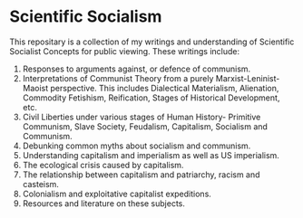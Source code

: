 # Scientific Socialism
This repositary is a collection of my writings and understanding of Scientific Socialist Concepts for public viewing. These writings include:
1. Responses to arguments against, or defence of communism. 
2. Interpretations of Communist Theory from a purely Marxist-Leninist-Maoist perspective. This includes Dialectical Materialism, Alienation, Commodity Fetishism, Reification, Stages of Historical Development, etc.
4. Civil Liberties under various stages of Human History- Primitive Communism, Slave Society, Feudalism, Capitalism, Socialism and Communism.
5. Debunking common myths about socialism and communism.
6. Understanding capitalism and imperialism as well as US imperialism.
7. The ecological crisis caused by capitalism.
8. The relationship between capitalism and patriarchy, racism and casteism.
9. Colonialism and exploitative capitalist expeditions.
10. Resources and literature on these subjects.
